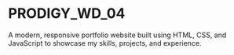 # PRODIGY_WD_04
A modern, responsive portfolio website built using HTML, CSS, and JavaScript to showcase my skills, projects, and experience.
